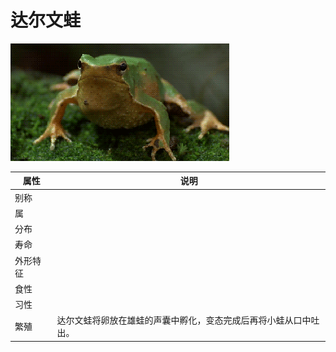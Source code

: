 # 达尔文蛙

![](01.gif)

|属性|说明|
| ---- | ---- |
| 别称||
| 属||
| 分布||
| 寿命||
| 外形特征||
| 食性||
| 习性||
| 繁殖| 达尔文蛙将卵放在雄蛙的声囊中孵化，变态完成后再将小蛙从口中吐出。|


